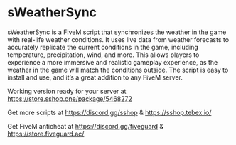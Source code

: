 # sWeatherSync
sWeatherSync is a FiveM script that synchronizes the weather in the game with real-life weather conditions. It uses live data from weather forecasts to accurately replicate the current conditions in the game, including temperature, precipitation, wind, and more. This allows players to experience a more immersive and realistic gameplay experience, as the weather in the game will match the conditions outside. The script is easy to install and use, and it’s a great addition to any FiveM server.

Working version ready for your server at 
https://store.sshop.one/package/5468272

Get more scripts at 
https://discord.gg/sshop & https://sshop.tebex.io/

Get FiveM anticheat at 
https://discord.gg/fiveguard & https://store.fiveguard.ac/ 
